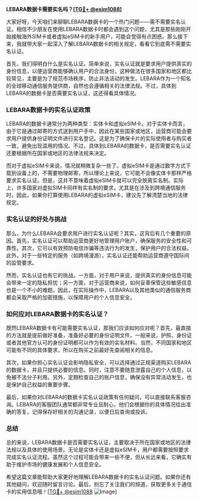 **LEBARA数据卡需要实名吗？[[TG💪+ @esim1088](https://t.me/s/esim1088)]**

大家好呀，今天咱们来聊聊LEBARA数据卡的一个热门问题——需不需要实名认证。相信不少朋友在使用LEBARA数据卡时都会遇到这个问题，尤其是那些刚刚开始接触海外SIM卡或者虚拟eSIM卡的新手用户，可能会觉得有点困惑。那么接下来，我就带大家一起深入了解LEBARA数据卡的相关规定，看看它到底需不需要实名认证。

首先，我们得明白什么是实名认证。简单来说，实名认证就是要求用户提供真实的身份信息，以便运营商能够确认用户的合法身份。这种做法在很多国家和地区都比较常见，主要是为了规范市场秩序，防止非法活动的发生。LEBARA作为一个知名的全球移动通信服务提供商，自然也会遵循相关的法律法规。不过，具体到LEBARA的数据卡是否需要实名认证，这还得看具体情况。

### LEBARA数据卡的实名认证政策

LEBARA的数据卡通常分为两种类型：实体卡和虚拟eSIM卡。对于实体卡而言，由于它是通过邮寄的方式送到用户手中，因此在某些国家或地区，运营商可能会要求用户提供身份证明文件进行实名登记。这是为了确保卡片的实际使用者与购买者一致，避免出现滥用的情况。不过，具体到LEBARA的数据卡，是否需要实名认证还要根据所在国家或地区的法律法规来决定。

而对于虚拟eSIM卡来说，情况就稍微复杂一些了。虚拟eSIM卡是通过数字方式下载到设备上的，不需要物理邮寄，所以理论上来说，它可能不会像实体卡那样严格要求实名认证。但是，这并不意味着虚拟eSIM卡就可以完全脱离实名制。实际上，许多国家对虚拟SIM卡同样有实名制的要求，尤其是在涉及到跨境通信服务时。因此，如果你打算使用LEBARA的虚拟eSIM卡，建议先了解清楚当地的法律规定。

### 实名认证的好处与挑战

那么，为什么LEBARA会要求用户进行实名认证呢？其实，这背后有几个重要的原因。首先，实名认证可以帮助运营商更好地管理用户账户，确保服务的安全性和可靠性。其次，它可以有效预防电信诈骗等违法行为的发生，保护用户的合法权益。此外，对于一些特定的服务（如跨境漫游），实名认证还能帮助运营商遵守国际间的监管要求。

然而，实名认证也有它的挑战。一方面，对于用户来说，提供真实的身份信息可能会带来一定的隐私担忧；另一方面，对于运营商来说，如何妥善保管这些敏感信息也是一个不小的难题。因此，在实际操作中，LEBARA以及其他类似的通信服务商都会采取严格的加密措施，以保障用户的个人信息安全。

### 如何应对LEBARA数据卡的实名认证？

既然LEBARA数据卡有可能需要实名认证，那我们应该如何应对呢？首先，最直接的方法就是提前做好准备，准备好必要的身份证明文件。一般来说，护照、身份证或者其他官方认可的身份证明都可以作为有效的实名材料。当然，不同国家和地区可能有不同的具体要求，所以在购买之前最好先查阅相关的信息。

其次，如果你担心实名认证会影响隐私安全，可以选择通过正规渠道购买LEBARA的数据卡，并且只提供必要的信息。同时，注意不要随意泄露自己的个人信息，以免被不法分子利用。另外，定期检查自己的账户信息，确保没有异常活动发生，也是保护自己权益的重要步骤。

最后，如果你对LEBARA的数据卡实名认证政策有任何疑问，可以直接联系客服咨询。LEBARA的客服团队通常都非常专业且耐心，他们会根据你的具体情况给出准确的答复。记得保存好相关的沟通记录，以便日后查询或投诉。

### 总结

总的来说，LEBARA数据卡是否需要实名认证，主要取决于所在国家或地区的法律法规以及具体的使用场景。无论是实体卡还是虚拟eSIM卡，用户都需要按照要求完成实名认证流程。虽然这个过程可能会带来一些不便，但从长远来看，它确实有助于维护市场的健康发展和个人信息安全。

希望这篇文章能帮助大家更好地理解LEBARA数据卡的实名认证问题。如果你还有其他疑问，欢迎随时留言讨论。最后，别忘了关注我们的频道，获取更多关于通信卡的实用信息哦！[[TG💪+ @esim1088](https://t.me/s/esim1088) ![Image](https://i.postimg.cc/4NQfJmqS/Snipaste-2025-05-13-00-14-12.png)]